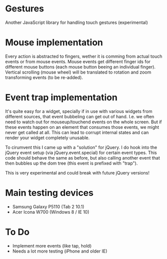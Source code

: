 Gestures
========

Another JavaScript library for handling touch gestures (experimental)

Mouse implementation
====================

Every action is abstracted to fingers, wether it is comming from
actual touch events or from mouse events. Mouse events get different
finger ids for different mouse buttons (each mouse button beeing an
individual finger). Vertical scrolling (mouse wheel) will be translated
to rotation and zoom transforming events (to be re-added).

Event trap implementation
=========================

It's quite easy for a widget, specially if in use with various widgets from
different sources, that event bubbeling can get out of hand. I.e. we often need
to watch out for mouseup/touchend events on the whole screen. But if these
events happen on an element that consumes those events, we might never get
called at all. This can lead to corrupt internal states and can render your
widget completely unusable.

To cirumvent this I came up with a "solution" for jQuery. I do hook into
the jQuery event setup (via jQuery.event.special) for certain event types.
This code should behave the same as before, but also calling another event
that then bubbles up the dom tree (this event is prefixed with "trap").

This is very experimental and could break with future jQuery versions!

Main testing devices
====================

- Samsung Galaxy P5110 (Tab 2 10.1)
- Acer Icona W700 (Windows 8 / IE 10)

To Do
=====

- Implement more events (like tap, hold)
- Needs a lot more testing (iPhone and older IE)

